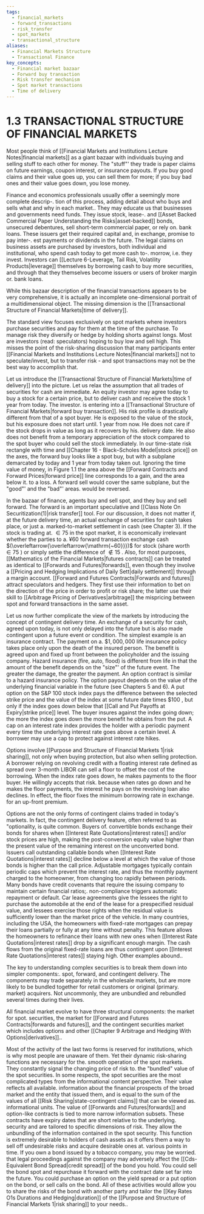 ```yaml
---
tags:
  - financial_markets
  - forward_transactions
  - risk_transfer
  - spot_markets
  - transactional_structure
aliases:
  - Financial Markets Structure
  - Transactional Finance
key_concepts:
  - Financial market bazaar
  - Forward buy transaction
  - Risk transfer mechanism
  - Spot market transactions
  - Time of delivery
---
```


# 1.3 TRANSACTIONAL STRUCTURE OF FINANCIAL MARKETS  

Most people think of [[Financial Markets and Institutions Lecture Notes|financial markets]] as a giant bazaar with individuals buying and selling stuff to each other for money. The "stuff"' they trade is paper claims on future earnings, coupon interest, or insurance payouts. If you buy good claims and their value goes up, you can sell them for more; if you buy bad ones and their value goes down, you lose money.  

Finance and economics professionals usually offer a seemingly more complete descrip-. tion of this process, adding detail about who buys and sells what and why in each market.. They may educate us that businesses and governments need funds. They issue stock, lease-. and [[Asset Backed Commercial Paper Understanding the Risks|asset-backed]] bonds, unsecured debentures, sell short-term commercial paper, or rely on. bank loans. These issuers get their required capital and, in exchange, promise to pay inter-. est payments or dividends in the future. The legal claims on business assets are purchased by investors, both individual and institutional, who spend cash today to get more cash to-. morrow, i.e. they invest. Investors can [[Lecture 6-Leverage, Tail Risk, Volatility Products|leverage]] themselves by borrowing cash to buy more securities, and through that they themselves become issuers or users of broker margin or. bank loans.  

While this bazaar description of the financial transactions appears to be very comprehensive, it is actually an incomplete one-dimensional portrait of a multidimensional object. The missing dimension is the [[Transactional Structure of Financial Markets|time of delivery]].  

The standard view focuses exclusively on spot markets where investors purchase securities and pay for them at the time of the purchase. To manage risk they diversify or hedge by holding shorts against longs. Most are investors (read: speculators) hoping to buy low and sell high. This misses the point of the risk-sharing discussion that many participants enter [[Financial Markets and Institutions Lecture Notes|financial markets]] not to speculate/invest, but to transfer risk - and spot transactions may not be the best way to accomplish that.  

Let us introduce the [[Transactional Structure of Financial Markets|time of delivery]] into the picture. Let us relax the assumption that all trades of securities for cash are immediate. An equity investor may agree today to buy a stock for a certain price, but to deliver cash and receive the stock 1 year from today. The investor. is entering into a [[Transactional Structure of Financial Markets|forward buy transaction]]. His risk profile is drastically different from that of a spot buyer. He is exposed to the value of the stock, but his exposure does not start until. 1 year from now. He does not care if the stock drops in value as long as it recovers by his. delivery date. He also does not benefit from a temporary appreciation of the stock compared to the spot buyer who could sell the stock immediately. In our time-state risk rectangle with time and [[Chapter 16 - Black–Scholes Model|stock price]] on the axes, the forward buy looks like a spot buy, but with a subplane demarcated by today and 1 year from today taken out. Ignoring the time value of money, in Figure 1.1 the area above the [[Forward Contracts and Forward Prices|forward price]] line corresponds to a gain, and the area below it. to a loss. A forward sell would cover the same subplane, but the "good"' and the "bad"' areas. would be reversed.  

In the bazaar of finance, agents buy and sell spot, and they buy and sell forward. The forward is an important speculative and [[Class Note On Securitization(1)|risk transfer]] tool. For our discussion, it does not matter if, at the future delivery time, an actual exchange of securities for cash takes place, or just a. marked-to-market settlement in cash (see Chapter 3). If the stock is trading at. $\in75$ in the spot market, it is economically irrelevant whether the parties to a. $\yen60$ forward transaction exchange cash $(\overleftarrow{\overleftarrow{\mathrm{~60}}})$ for stock (share worth $\in75$ ) or simply settle the difference of $\notin15$ . Also, for most purposes, [[Mathematics of the Financial Markets|futures contracts]] can be treated as identical to [[Forwards and Futures|forwards]], even though they involve a [[Pricing and Hedging Implications of Daily Sett|daily settlement]] through a margin account. [[Forward and Futures Contracts|Forwards and futures]] attract speculators and hedgers. They first use their information to bet on the direction of the price in order to profit or risk share; the latter use their skill to [[Arbitrage Pricing of Derivatives|arbitrage]] the mispricing between spot and forward transactions in the same asset.  

Let us now further complicate the view of the markets by introducing the concept of contingent delivery time. An exchange of a security for cash, agreed upon today, is not only delayed into the future but is also made contingent upon a future event or condition. The simplest example is an insurance contract. The payment on a. $\$1,000,000$ life insurance policy takes place only upon the death of the insured person. The benefit is agreed upon and fixed up front between the policyholder and the issuing company. Hazard insurance (fire, auto, flood) is different from life in that the amount of the benefit depends on the "size"' of the future event. The greater the damage, the greater the payment. An option contract is similar to a hazard insurance policy. The option payout depends on the value of the underlying financial variable in the future (see Chapters 5 and 6). A put option on the S&P 100 stock index pays the difference between the selected strike price and the value of the index at some future date times $\$100$ , but only if the index goes down below that [[Call and Put Payoffs at Expiry|strike price]] level. The buyer insures against the index going down; the more the index goes down the more benefit he obtains from the put. A cap on an interest rate index provides the holder with a periodic payment every time the underlying interest rate goes above a certain level. A borrower may use a cap to protect against interest rate hikes.  

Options involve [[Purpose and Structure of Financial Markets 1|risk sharing]], not only when buying protection, but also when selling protection. A borrower relying on revolving credit with a floating interest rate defined as spread over 3-month LIBOR can sell a floor to offset the cost of the borrowing. When the index rate goes down, he makes payments to the floor buyer. He willingly accepts that risk. because when rates go down and he makes the floor payments, the interest he pays on the revolving loan also declines. In effect, the floor fixes the minimum borrowing rate in exchange. for an up-front premium.  

Options are not the only forms of contingent claims traded in today's markets. In fact, the contingent delivery feature, often referred to as "optionality, is quite common. Buyers of. convertible bonds exchange their bonds for shares when [[Interest Rate Quotations|interest rates]] and/or stock prices are high, making the post-conversion equity value higher than the present value of the remaining interest on the unconverted bond. Issuers call outstanding callable bonds when [[Interest Rate Quotations|interest rates]] decline below a level at which the value of those bonds is higher than the call price. Adjustable mortgages typically contain periodic caps which prevent the interest rate, and thus the monthly payment charged to the homeowner, from changing too rapidly between periods. Many bonds have credit covenants that require the issuing company to maintain certain financial ratios;. non-compliance triggers automatic repayment or default. Car lease agreements give the lessees the right to purchase the automobile at the end of the lease for a prespecified residual value, and lessees exercise those rights when the residual value is sufficiently lower than the market price of the vehicle. In many countries, including the USA, the homeowners with fixed-rate mortgages can prepay their loans partially or fully at any time without penalty. This feature allows the homeowners to refinance their loans with new ones when [[Interest Rate Quotations|interest rates]] drop by a significant enough margin. The cash flows from the original fixed-rate loans are thus contingent upon [[Interest Rate Quotations|interest rates]] staying high. Other examples abound..  

The key to understanding complex securities is to break them down into simpler components:. spot, forward, and contingent delivery. The components may trade separately in the wholesale markets, but are more likely to be bundled together for retail customers or original (primary. market) acquirers. Not uncommonly, they are unbundled and rebundled several times during their lives.  

All financial market evolve to have three structural components: the market for spot. securities, the market for [[Forward and Futures Contracts|forwards and futures]], and the contingent securities market which includes options and other [[Chapter 9 Arbitrage and Hedging With Options|derivatives]]..  

Most of the activity of the last two forms is reserved for institutions, which is why most people are unaware of them. Yet their dynamic risk-sharing functions are necessary for the. smooth operation of the spot markets. They constantly signal the changing price of risk to. the "bundled" value of the spot securities. In some respects, the spot securities are the most complicated types from the informational content perspective. Their value reflects all available. information about the financial prospects of the broad market and the entity that issued them, and is equal to the sum of the values of all [[Risk Sharing|state-contingent claims]] that can be viewed as. informational units. The value of [[Forwards and Futures|forwards]] and option-like contracts is tied to more narrow information subsets. These contracts have expiry dates that are short relative to the underlying. security and are tailored to specific dimensions of risk. They allow the unbundling of the information contained in the spot security. This function is extremely desirable to holders of cash assets as it offers them a way to sell off undesirable risks and acquire desirable ones at. various points in time. If you own a bond issued by a tobacco company, you may be worried. that legal proceedings against the company may adversely affect the [[Cds-Equivalent Bond Spread|credit spread]] of the bond you hold. You could sell the bond spot and repurchase it forward with the contract date set far into the future. You could purchase an option on the yield spread or a put option on the bond, or sell calls on the bond. All of these activities would allow you to share the risks of the bond with another party and tailor the [[Key Rates O1s Durations and Hedging|duration]] of the [[Purpose and Structure of Financial Markets 1|risk sharing]] to your needs..  